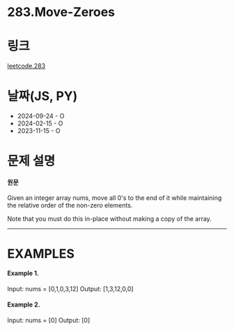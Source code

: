 # 283.Move-Zeroes

# 링크

[leetcode.283](https://leetcode.com/problems/move-zeroes/description/?envType=study-plan-v2&envId=leetcode-75)

# 날짜(JS, PY)

- 2024-09-24 - O
- 2024-02-15 - O
- 2023-11-15 - O

# 문제 설명

#### 원문

Given an integer array nums, move all 0's to the end of it while maintaining the relative order of the non-zero elements.

Note that you must do this in-place without making a copy of the array.

---

# EXAMPLES

#### Example 1.

Input: nums = [0,1,0,3,12]
Output: [1,3,12,0,0]

#### Example 2.

Input: nums = [0]
Output: [0]
